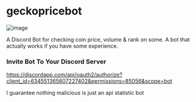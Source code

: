 # geckopricebot



![image](https://cdn.discordapp.com/attachments/636533302748119053/645117283466870834/coingeckshot.png)



A Discord Bot for checking coin price, volume &amp; rank on some. A bot that actually works if you have some experience.

### Invite Bot To Your Discord Server
https://discordapp.com/api/oauth2/authorize?client_id=634551365607227402&permissions=85056&scope=bot

I guarantee nothing malicious is just an api statistic bot 
